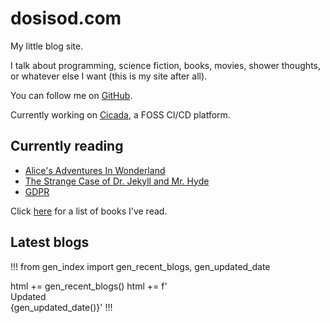 # dosisod.com

My little blog site.

I talk about programming, science fiction, books, movies, shower
thoughts, or whatever else I want (this is my site after all).

You can follow me on [GitHub](https://github.com/dosisod).

Currently working on [Cicada](https://cicada.sh), a FOSS CI/CD platform.

## Currently reading

* [Alice's Adventures In Wonderland](https://standardebooks.org/ebooks/lewis-carroll/alices-adventures-in-wonderland/john-tenniel/text/single-page)
* [The Strange Case of Dr. Jekyll and Mr. Hyde](https://standardebooks.org/ebooks/robert-louis-stevenson/the-strange-case-of-dr-jekyll-and-mr-hyde/text/single-page)
* [GDPR](https://gdpr-info.eu)

Click [here](/blog/finished-books.html) for a list of books I've read.

## Latest blogs

!!!
from gen_index import gen_recent_blogs, gen_updated_date

html += gen_recent_blogs()
html += f'<br><span class="gray">Updated {gen_updated_date()}</span>'
!!!


<style>.gray { white-space: pre-wrap; }</style>
